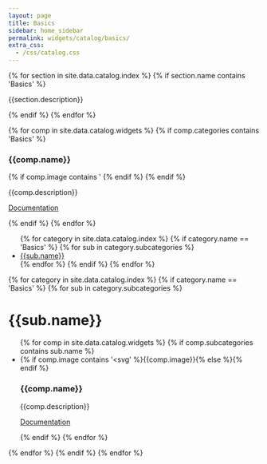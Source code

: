 ```yaml
---
layout: page
title: Basics
sidebar: home_sidebar
permalink: widgets/catalog/basics/
extra_css:
  - /css/catalog.css
---
```


<div class="catalog">
{% for section in site.data.catalog.index %}
 {% if section.name contains 'Basics' %}
 <div class="category-description"><p>{{section.description}}</p></div>
 {% endif %}
{% endfor %}


{% for comp in site.data.catalog.widgets %}
 {% if comp.categories contains 'Basics' %}
 <div class="catalog-entry">
  <h3>{{comp.name}}</h3>
    {% if comp.image contains '<svg' %}
                   {{comp.image}}
               {% else %}
                   {% if comp.image contains 'https://' %}
                       <img alt="" src="{{comp.image}}" />
                   {% endif %}
               {% endif %}
  <p> {{comp.description}} </p>
  <p><a href="{{comp.link}}">Documentation</a></p><div class="clear"></div>
 </div>
 {% endif %}
{% endfor %}

<ul>
{% for category in site.data.catalog.index %}
   {% if category.name == 'Basics' %}
    {% for sub in category.subcategories %}
        <a href="#{{sub.name}}"><li>{{sub.name}}</li></a>
    {% endfor %}
   {% endif %}
{% endfor %}
</ul>


{% for category in site.data.catalog.index %}
   {% if category.name == 'Basics' %}
    {% for sub in category.subcategories %}
        <h1 id="{{sub.name}}">{{sub.name}}</h1>
        <ul class="cards">
        {% for comp in site.data.catalog.widgets %}
         {% if comp.subcategories contains sub.name %}
         <li class="cards__item">
             <div class="catalog-entry" >
                  {% if comp.image contains '<svg' %}{{comp.image}}{% else %}<img alt="" src="{{comp.image}}" />{% endif %}
                  <h3>{{comp.name}}</h3>
                  <p> {{comp.description}} </p>
                  <p><a href="{{comp.link}}">Documentation</a></p><div class="clear"></div>
                 </div>
             </li>
         {% endif %}
        {% endfor %}
        </ul>
    {% endfor %}
   {% endif %}
{% endfor %}
</div>